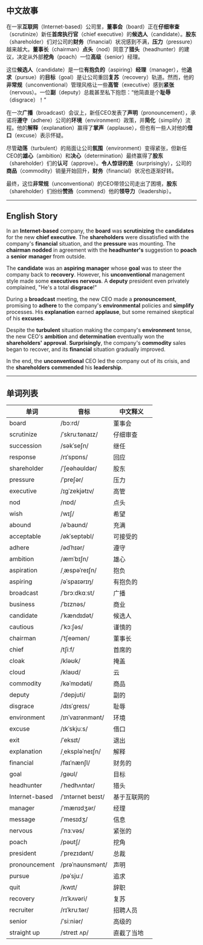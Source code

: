 ## 中文故事
在一家**互联网**（Internet-based）公司里，**董事会**（board）正在**仔细审查**（scrutinize）新任**首席执行官**（chief executive）的**候选人**（candidate）。**股东**（shareholder）们对公司的**财务**（financial）状况感到不满，**压力**（pressure）越来越大。**董事长**（chairman）**点头**（nod）同意了**猎头**（headhunter）的建议，决定从外部**挖角**（poach）一位**高级**（senior）经理。

这位**候选人**（candidate）是一位**有抱负的**（aspiring）**经理**（manager），他**追求**（pursue）的**目标**（goal）是让公司重回**复苏**（recovery）轨道。然而，他的**非常规**（unconventional）管理风格让一些**高管**（executive）感到**紧张**（nervous）。一位**副**（deputy）总裁甚至私下抱怨：“他简直是个**耻辱**（disgrace）！”

在一次**广播**（broadcast）会议上，新任CEO发表了**声明**（pronouncement），承诺将**遵守**（adhere）公司的**环境**（environment）政策，并**简化**（simplify）流程。他的**解释**（explanation）赢得了**掌声**（applause），但也有一些人对他的**借口**（excuse）表示怀疑。

尽管**动荡**（turbulent）的局面让公司**氛围**（environment）变得紧张，但新任CEO的**雄心**（ambition）和**决心**（determination）最终赢得了**股东**（shareholder）们的**认可**（approve）。**令人惊讶的是**（surprisingly），公司的**商品**（commodity）销量开始回升，**财务**（financial）状况也逐渐好转。

最终，这位**非常规**（unconventional）的CEO带领公司走出了困境，**股东**（shareholder）们纷纷**赞扬**（commend）他的**领导力**（leadership）。

---

## English Story
In an **Internet-based** company, the **board** was **scrutinizing** the **candidates** for the new **chief executive**. The **shareholders** were dissatisfied with the company's **financial** situation, and the **pressure** was mounting. The **chairman** **nodded** in agreement with the **headhunter's** suggestion to **poach** a **senior** **manager** from outside.

The **candidate** was an **aspiring** **manager** whose **goal** was to steer the company back to **recovery**. However, his **unconventional** management style made some **executives** **nervous**. A **deputy** president even privately complained, "He's a total **disgrace**!"

During a **broadcast** meeting, the new CEO made a **pronouncement**, promising to **adhere** to the company's **environmental** policies and **simplify** processes. His **explanation** earned **applause**, but some remained skeptical of his **excuses**.

Despite the **turbulent** situation making the company's **environment** tense, the new CEO's **ambition** and **determination** eventually won the **shareholders'** **approval**. **Surprisingly**, the company's **commodity** sales began to recover, and its **financial** situation gradually improved.

In the end, the **unconventional** CEO led the company out of its crisis, and the **shareholders** **commended** his **leadership**.

---

## 单词列表

| 单词            | 音标                          | 中文释义           |
|-----------------|-------------------------------|--------------------|
| board           | /bɔːrd/                       | 董事会             |
| scrutinize      | /ˈskruːtənaɪz/                | 仔细审查           |
| succession      | /səkˈseʃn/                    | 继任               |
| response        | /rɪˈspɒns/                    | 回应               |
| shareholder     | /ˈʃeəhəʊldər/                 | 股东               |
| pressure        | /ˈpreʃər/                     | 压力               |
| executive       | /ɪɡˈzekjətɪv/                 | 高管               |
| nod             | /nɒd/                         | 点头               |
| wish            | /wɪʃ/                         | 希望               |
| abound          | /əˈbaʊnd/                     | 充满               |
| acceptable      | /əkˈseptəbl/                  | 可接受的           |
| adhere          | /ədˈhɪər/                     | 遵守               |
| ambition        | /æmˈbɪʃn/                     | 雄心               |
| aspiration      | /ˌæspəˈreɪʃn/                 | 抱负               |
| aspiring        | /əˈspaɪərɪŋ/                  | 有抱负的           |
| broadcast       | /ˈbrɔːdkɑːst/                 | 广播               |
| business        | /ˈbɪznəs/                     | 商业               |
| candidate       | /ˈkændɪdət/                   | 候选人             |
| cautious        | /ˈkɔːʃəs/                     | 谨慎的             |
| chairman        | /ˈtʃeəmən/                    | 董事长             |
| chief           | /tʃiːf/                       | 首席的             |
| cloak           | /kləʊk/                       | 掩盖               |
| cloud           | /klaʊd/                       | 云                 |
| commodity       | /kəˈmɒdəti/                   | 商品               |
| deputy          | /ˈdepjuti/                    | 副的               |
| disgrace        | /dɪsˈɡreɪs/                   | 耻辱               |
| environment     | /ɪnˈvaɪrənmənt/               | 环境               |
| excuse          | /ɪkˈskjuːs/                   | 借口               |
| exit            | /ˈeksɪt/                      | 退出               |
| explanation     | /ˌekspləˈneɪʃn/               | 解释               |
| financial       | /faɪˈnænʃl/                   | 财务的             |
| goal            | /ɡəʊl/                        | 目标               |
| headhunter      | /ˈhedhʌntər/                  | 猎头               |
| Internet-based  | /ˈɪntərnet beɪst/             | 基于互联网的       |
| manager         | /ˈmænɪdʒər/                   | 经理               |
| message         | /ˈmesɪdʒ/                     | 信息               |
| nervous         | /ˈnɜːvəs/                     | 紧张的             |
| poach           | /pəʊtʃ/                       | 挖角               |
| president       | /ˈprezɪdənt/                  | 总裁               |
| pronouncement   | /prəˈnaʊnsmənt/               | 声明               |
| pursue          | /pəˈsjuː/                     | 追求               |
| quit            | /kwɪt/                        | 辞职               |
| recovery        | /rɪˈkʌvəri/                   | 复苏               |
| recruiter       | /rɪˈkruːtər/                  | 招聘人员           |
| senior          | /ˈsiːniər/                    | 高级的             |
| straight up     | /streɪt ʌp/                   | 直截了当地         |